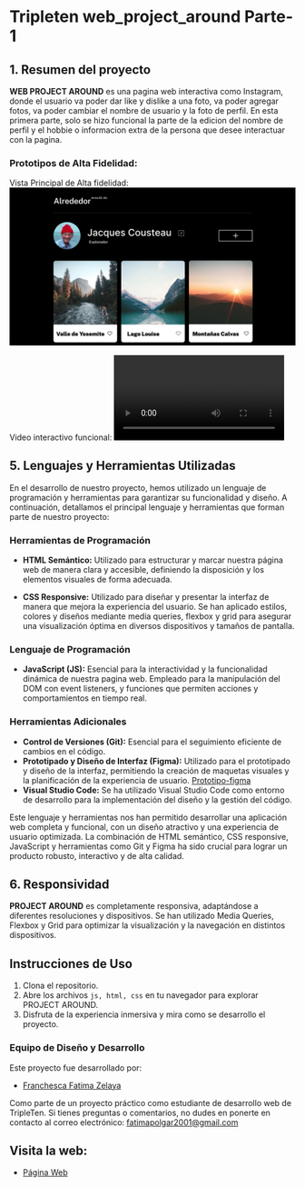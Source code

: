 # Tripleten web_project_around Parte-1

## 1. Resumen del proyecto

**WEB PROJECT AROUND** es una pagina web interactiva como Instagram, donde el usuario va poder dar like y dislike a una foto, va poder agregar fotos, va poder cambiar el nombre de usuario y la foto de perfil. En esta primera parte, solo se hizo funcional la parte de la edicion del nombre de perfil y el hobbie o informacion extra de la persona que desee interactuar con la pagina.

### Prototipos de Alta Fidelidad:

Vista Principal de Alta fidelidad:
![aquí](./images/Image.png)

Video interactivo funcional:
![aquí](./images/moved_project-4-01-eng.mp4)

## 5. Lenguajes y Herramientas Utilizadas

En el desarrollo de nuestro proyecto, hemos utilizado un lenguaje de programación y herramientas para garantizar su funcionalidad y diseño. A continuación, detallamos el principal lenguaje y herramientas que forman parte de nuestro proyecto:

### Herramientas de Programación

- **HTML Semántico:** Utilizado para estructurar y marcar nuestra página web de manera clara y accesible, definiendo la disposición y los elementos visuales de forma adecuada.

- **CSS Responsive:** Utilizado para diseñar y presentar la interfaz de manera que mejora la experiencia del usuario. Se han aplicado estilos, colores y diseños mediante media queries, flexbox y grid para asegurar una visualización óptima en diversos dispositivos y tamaños de pantalla.

### Lenguaje de Programación

- **JavaScript (JS):** Esencial para la interactividad y la funcionalidad dinámica de nuestra pagina web. Empleado para la manipulación del DOM con event listeners, y funciones que permiten acciones y comportamientos en tiempo real.

### Herramientas Adicionales

- **Control de Versiones (Git):** Esencial para el seguimiento eficiente de cambios en el código.
- **Prototipado y Diseño de Interfaz (Figma):** Utilizado para el prototipado y diseño de la interfaz, permitiendo la creación de maquetas visuales y la planificación de la experiencia de usuario. [Prototipo-figma](https://www.figma.com/design/vxxm1ZnAdQiBLoX7xYKY6g/Web_Brief_Sprint_5_ES-%7C-Alrededor-de-los-EEUU-%7C-desktop-%2B-mobile?node-id=9492-2&t=uBYQY8HCCu7kJEH1-1)
- **Visual Studio Code:** Se ha utilizado Visual Studio Code como entorno de desarrollo para la implementación del diseño y la gestión del código.

Este lenguaje y herramientas nos han permitido desarrollar una aplicación web completa y funcional, con un diseño atractivo y una experiencia de usuario optimizada. La combinación de HTML semántico, CSS responsive, JavaScript y herramientas como Git y Figma ha sido crucial para lograr un producto robusto, interactivo y de alta calidad.

## 6. Responsividad

**PROJECT AROUND** es completamente responsiva, adaptándose a diferentes resoluciones y dispositivos. Se han utilizado Media Queries, Flexbox y Grid para optimizar la visualización y la navegación en distintos dispositivos.

## Instrucciones de Uso

1. Clona el repositorio.
2. Abre los archivos `js, html, css` en tu navegador para explorar PROJECT AROUND.
3. Disfruta de la experiencia inmersiva y mira como se desarrollo el proyecto.

### Equipo de Diseño y Desarrollo

Este proyecto fue desarrollado por:

- [Franchesca Fatima Zelaya](https://github.com/FranchescaF)

Como parte de un proyecto práctico como estudiante de desarrollo web de TripleTen. Si tienes preguntas o comentarios, no dudes en ponerte en contacto al correo electrónico: fatimapolgar2001@gmail.com

## Visita la web:

- [Página Web](https://franchescaf.github.io/web_project_around/)
